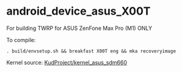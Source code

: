 # android_device_asus_X00T

For building TWRP for ASUS ZenFone Max Pro (M1) ONLY

To compile:

```
. build/envsetup.sh && breakfast X00T eng && mka recoveryimage
```

Kernel source: [KudProject/kernel_asus_sdm660](https://github.com/KudProject/kernel_asus_sdm660/tree/android-9.0)

